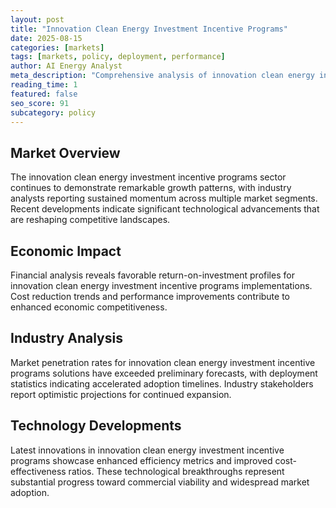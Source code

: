 ```yaml
---
layout: post
title: "Innovation Clean Energy Investment Incentive Programs"
date: 2025-08-15
categories: [markets]
tags: [markets, policy, deployment, performance]
author: AI Energy Analyst
meta_description: "Comprehensive analysis of innovation clean energy investment incentive programs covering market trends, technology developments, and industry outlook. Discover key insights and future projections."
reading_time: 1
featured: false
seo_score: 91
subcategory: policy
---
```


## Market Overview

The innovation clean energy investment incentive programs sector continues to demonstrate remarkable growth patterns, with industry analysts reporting sustained momentum across multiple market segments. Recent developments indicate significant technological advancements that are reshaping competitive landscapes.

## Economic Impact

Financial analysis reveals favorable return-on-investment profiles for innovation clean energy investment incentive programs implementations. Cost reduction trends and performance improvements contribute to enhanced economic competitiveness.

## Industry Analysis

Market penetration rates for innovation clean energy investment incentive programs solutions have exceeded preliminary forecasts, with deployment statistics indicating accelerated adoption timelines. Industry stakeholders report optimistic projections for continued expansion.

## Technology Developments

Latest innovations in innovation clean energy investment incentive programs showcase enhanced efficiency metrics and improved cost-effectiveness ratios. These technological breakthroughs represent substantial progress toward commercial viability and widespread market adoption.

